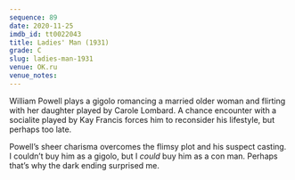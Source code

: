```yaml
---
sequence: 89
date: 2020-11-25
imdb_id: tt0022043
title: Ladies' Man (1931)
grade: C
slug: ladies-man-1931
venue: OK.ru
venue_notes:
---
```


William Powell plays a gigolo romancing a married older woman and flirting with her daughter played by Carole Lombard. A chance encounter with a socialite played by Kay Francis forces him to reconsider his lifestyle, but perhaps too late.

<!-- end -->

Powell’s sheer charisma overcomes the flimsy plot and his suspect casting. I couldn’t buy him as a gigolo, but I _could_ buy him as a con man. Perhaps that’s why the dark ending surprised me.

